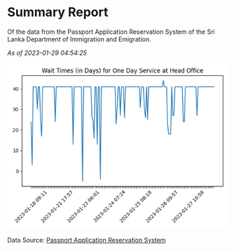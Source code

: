 # Summary Report

Of the data from the Passport Application Reservation System of the Sri Lanka Department of Immigration and Emigration.

*As of 2023-01-29 04:54:25*

![Wait Time Chart](summary.wait_time_chart.png)

Data Source: [Passport Application Reservation System](https://eservices.immigration.gov.lk:8443/appointment/pages/reservationApplication.xhtml)